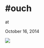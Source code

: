 # #ouch











at

October 16, 2014















![](Screenshot%2Bfrom%2B2014-10-16%2B09%3A36%3A44.png)

